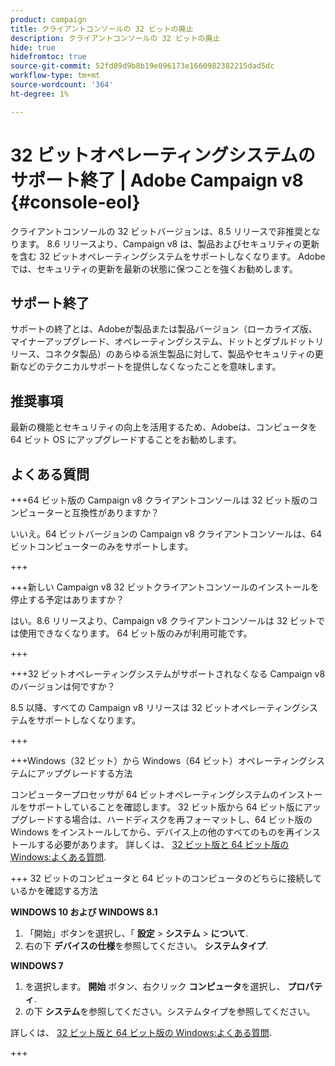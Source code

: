 ```yaml
---
product: campaign
title: クライアントコンソールの 32 ビットの廃止
description: クライアントコンソールの 32 ビットの廃止
hide: true
hidefromtoc: true
source-git-commit: 52fd89d9b8b19e096173e1660982382215dad5dc
workflow-type: tm+mt
source-wordcount: '364'
ht-degree: 1%

---
```


# 32 ビットオペレーティングシステムのサポート終了 | Adobe Campaign v8 {#console-eol}

クライアントコンソールの 32 ビットバージョンは、8.5 リリースで非推奨となります。 8.6 リリースより、Campaign v8 は、製品およびセキュリティの更新を含む 32 ビットオペレーティングシステムをサポートしなくなります。 Adobeでは、セキュリティの更新を最新の状態に保つことを強くお勧めします。

## サポート終了

サポートの終了とは、Adobeが製品または製品バージョン（ローカライズ版、マイナーアップグレード、オペレーティングシステム、ドットとダブルドットリリース、コネクタ製品）のあらゆる派生製品に対して、製品やセキュリティの更新などのテクニカルサポートを提供しなくなったことを意味します。

## 推奨事項

最新の機能とセキュリティの向上を活用するため、Adobeは、コンピュータを 64 ビット OS にアップグレードすることをお勧めします。

## よくある質問

+++64 ビット版の Campaign v8 クライアントコンソールは 32 ビット版のコンピューターと互換性がありますか？

いいえ。64 ビットバージョンの Campaign v8 クライアントコンソールは、64 ビットコンピューターのみをサポートします。

+++

+++新しい Campaign v8 32 ビットクライアントコンソールのインストールを停止する予定はありますか？

はい。8.6 リリースより、Campaign v8 クライアントコンソールは 32 ビットでは使用できなくなります。 64 ビット版のみが利用可能です。

+++

+++32 ビットオペレーティングシステムがサポートされなくなる Campaign v8 のバージョンは何ですか？

8.5 以降、すべての Campaign v8 リリースは 32 ビットオペレーティングシステムをサポートしなくなります。

+++

+++Windows（32 ビット）から Windows（64 ビット）オペレーティングシステムにアップグレードする方法

コンピュータープロセッサが 64 ビットオペレーティングシステムのインストールをサポートしていることを確認します。 32 ビット版から 64 ビット版にアップグレードする場合は、ハードディスクを再フォーマットし、64 ビット版の Windows をインストールしてから、デバイス上の他のすべてのものを再インストールする必要があります。 詳しくは、 [32 ビット版と 64 ビット版の Windows:よくある質問](https://support.microsoft.com/en-us/windows/32-bit-and-64-bit-windows-frequently-asked-questions-c6ca9541-8dce-4d48-0415-94a3faa2e13d).

+++ 32 ビットのコンピュータと 64 ビットのコンピュータのどちらに接続しているかを確認する方法

**WINDOWS 10 および WINDOWS 8.1**

1. 「開始」ボタンを選択し、「 **設定** > **システム** > **について**.
1. 右の下 **デバイスの仕様**&#x200B;を参照してください。 **システムタイプ**.

**WINDOWS 7**
1. を選択します。 **開始** ボタン、右クリック **コンピュータ**&#x200B;を選択し、 **プロパティ**.
1. の下 **システム**&#x200B;を参照してください。システムタイプを参照してください。

詳しくは、 [32 ビット版と 64 ビット版の Windows:よくある質問](https://support.microsoft.com/en-us/windows/32-bit-and-64-bit-windows-frequently-asked-questions-c6ca9541-8dce-4d48-0415-94a3faa2e13d).

+++